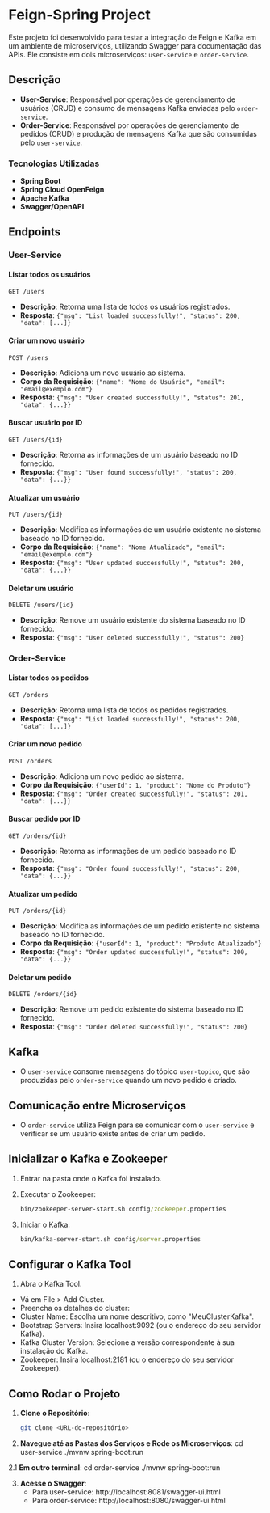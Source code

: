 # Feign-Spring Project

Este projeto foi desenvolvido para testar a integração de Feign e Kafka em um ambiente de microserviços, utilizando Swagger para documentação das APIs. Ele consiste em dois microserviços: `user-service` e `order-service`.

## Descrição

- **User-Service**: Responsável por operações de gerenciamento de usuários (CRUD) e consumo de mensagens Kafka enviadas pelo `order-service`.
- **Order-Service**: Responsável por operações de gerenciamento de pedidos (CRUD) e produção de mensagens Kafka que são consumidas pelo `user-service`.

### Tecnologias Utilizadas

- **Spring Boot**
- **Spring Cloud OpenFeign**
- **Apache Kafka**
- **Swagger/OpenAPI**

## Endpoints

### User-Service

#### Listar todos os usuários
`GET /users`
- **Descrição**: Retorna uma lista de todos os usuários registrados.
- **Resposta**: `{"msg": "List loaded successfully!", "status": 200, "data": [...]}`

#### Criar um novo usuário
`POST /users`
- **Descrição**: Adiciona um novo usuário ao sistema.
- **Corpo da Requisição**: `{"name": "Nome do Usuário", "email": "email@exemplo.com"}`
- **Resposta**: `{"msg": "User created successfully!", "status": 201, "data": {...}}`

#### Buscar usuário por ID
`GET /users/{id}`
- **Descrição**: Retorna as informações de um usuário baseado no ID fornecido.
- **Resposta**: `{"msg": "User found successfully!", "status": 200, "data": {...}}`

#### Atualizar um usuário
`PUT /users/{id}`
- **Descrição**: Modifica as informações de um usuário existente no sistema baseado no ID fornecido.
- **Corpo da Requisição**: `{"name": "Nome Atualizado", "email": "email@exemplo.com"}`
- **Resposta**: `{"msg": "User updated successfully!", "status": 200, "data": {...}}`

#### Deletar um usuário
`DELETE /users/{id}`
- **Descrição**: Remove um usuário existente do sistema baseado no ID fornecido.
- **Resposta**: `{"msg": "User deleted successfully!", "status": 200}`

### Order-Service

#### Listar todos os pedidos
`GET /orders`
- **Descrição**: Retorna uma lista de todos os pedidos registrados.
- **Resposta**: `{"msg": "List loaded successfully!", "status": 200, "data": [...]}`

#### Criar um novo pedido
`POST /orders`
- **Descrição**: Adiciona um novo pedido ao sistema.
- **Corpo da Requisição**: `{"userId": 1, "product": "Nome do Produto"}`
- **Resposta**: `{"msg": "Order created successfully!", "status": 201, "data": {...}}`

#### Buscar pedido por ID
`GET /orders/{id}`
- **Descrição**: Retorna as informações de um pedido baseado no ID fornecido.
- **Resposta**: `{"msg": "Order found successfully!", "status": 200, "data": {...}}`

#### Atualizar um pedido
`PUT /orders/{id}`
- **Descrição**: Modifica as informações de um pedido existente no sistema baseado no ID fornecido.
- **Corpo da Requisição**: `{"userId": 1, "product": "Produto Atualizado"}`
- **Resposta**: `{"msg": "Order updated successfully!", "status": 200, "data": {...}}`

#### Deletar um pedido
`DELETE /orders/{id}`
- **Descrição**: Remove um pedido existente do sistema baseado no ID fornecido.
- **Resposta**: `{"msg": "Order deleted successfully!", "status": 200}`

## Kafka

- O `user-service` consome mensagens do tópico `user-topico`, que são produzidas pelo `order-service` quando um novo pedido é criado.

## Comunicação entre Microserviços

- O `order-service` utiliza Feign para se comunicar com o `user-service` e verificar se um usuário existe antes de criar um pedido.

## Inicializar o Kafka e Zookeeper

1. Entrar na pasta onde o Kafka foi instalado.
2. Executar o Zookeeper:

   ```cmd
   bin/zookeeper-server-start.sh config/zookeeper.properties

3. Iniciar o Kafka:
   ```cmd
   bin/kafka-server-start.sh config/server.properties

## Configurar o Kafka Tool

1. Abra o Kafka Tool.
  - Vá em File > Add Cluster.
  - Preencha os detalhes do cluster:
  - Cluster Name: Escolha um nome descritivo, como "MeuClusterKafka".
  - Bootstrap Servers: Insira localhost:9092 (ou o endereço do seu servidor Kafka).
  - Kafka Cluster Version: Selecione a versão correspondente à sua instalação do Kafka.
  - Zookeeper: Insira localhost:2181 (ou o endereço do seu servidor Zookeeper).

## Como Rodar o Projeto

1. **Clone o Repositório**:
   ```sh
   git clone <URL-do-repositório>
   
2. **Navegue até as Pastas dos Serviços e Rode os Microserviços**:
   cd user-service
   ./mvnw spring-boot:run
   
2.1 **Em outro terminal**:
    cd order-service
    ./mvnw spring-boot:run

3. **Acesse o Swagger**:
   - Para user-service: http://localhost:8081/swagger-ui.html
   - Para order-service: http://localhost:8080/swagger-ui.html

